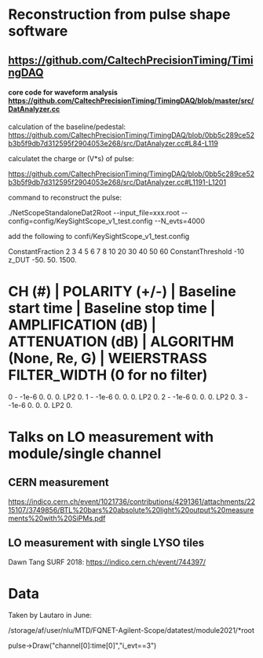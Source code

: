 # Reconstruction from pulse shape software
## https://github.com/CaltechPrecisionTiming/TimingDAQ

#### core code for waveform analysis https://github.com/CaltechPrecisionTiming/TimingDAQ/blob/master/src/DatAnalyzer.cc

calculation of the baseline/pedestal: https://github.com/CaltechPrecisionTiming/TimingDAQ/blob/0bb5c289ce52b3b5f9db7d312595f2904053e268/src/DatAnalyzer.cc#L84-L119 

calculatet the charge or (V*s) of pulse:

https://github.com/CaltechPrecisionTiming/TimingDAQ/blob/0bb5c289ce52b3b5f9db7d312595f2904053e268/src/DatAnalyzer.cc#L1191-L1201

command to reconstruct the pulse:

./NetScopeStandaloneDat2Root --input_file=xxx.root --config=config/KeySightScope_v1_test.config --N_evts=4000


add the following to confi/KeySightScope_v1_test.config

ConstantFraction 2 3 4 5 6 7 8 10 20 30 40 50 60
ConstantThreshold -10
z_DUT -50. 50. 1500.
# CH (#) | POLARITY (+/-) | Baseline start time | Baseline stop time | AMPLIFICATION (dB) | ATTENUATION (dB) | ALGORITHM (None, Re, G) | WEIERSTRASS FILTER_WIDTH (0 for no filter)
0 - -1e-6 0. 0. 0. LP2  0.
1 - -1e-6 0. 0. 0. LP2  0.
2 - -1e-6 0. 0. 0. LP2  0.
3 - -1e-6 0. 0. 0. LP2  0.


# Talks on LO measurement with module/single channel

## CERN measurement

https://indico.cern.ch/event/1021736/contributions/4291361/attachments/2215107/3749856/BTL%20bars%20absolute%20light%20output%20measurements%20with%20SiPMs.pdf

## LO measurement with single LYSO tiles

Dawn Tang SURF 2018: https://indico.cern.ch/event/744397/

# Data

Taken by Lautaro in June:

/storage/af/user/nlu/MTD/FQNET-Agilent-Scope/datatest/module2021/*root

pulse->Draw("channel[0]:time[0]","i_evt==3")
